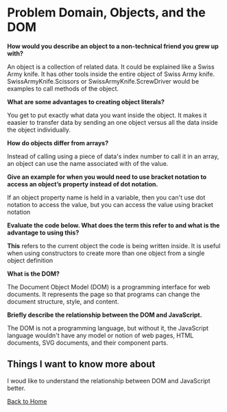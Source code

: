 # Problem Domain, Objects, and the DOM

**How would you describe an object to a non-technical friend you grew up with?**

An object is a collection of related data. It could be explained like a Swiss Army knife.  It has other tools inside the entire object of Swiss Army knife. SwissArmyKnife.Scissors or SwissArmyKnife.ScrewDriver would be examples to call methods of the object.

**What are some advantages to creating object literals?**

You get to put exactly what data you want inside the object.  It makes it eaasier to transfer data by sending an one object versus all the data inside the object individually.

**How do objects differ from arrays?**

Instead of calling using a piece of data's index number to call it in an array, an object can use the name associated with of the value.

**Give an example for when you would need to use bracket notation to access an object’s property instead of dot notation.**

If an object property name is held in a variable, then you can't use dot notation to access the value, but you can access the value using bracket notation

**Evaluate the code below. What does the term this refer to and what is the advantage to using this?**

**This** refers to the current object the code is being written inside. It is useful when using constructors to create more than one object from a single object definition

**What is the DOM?**

The Document Object Model (DOM) is a programming interface for web documents. It represents the page so that programs can change the document structure, style, and content.

**Briefly describe the relationship between the DOM and JavaScript.**

The DOM is not a programming language, but without it, the JavaScript language wouldn't have any model or notion of web pages, HTML documents, SVG documents, and their component parts.

## Things I want to know more about

I woud like to understand the relationship between DOM and JavaScript better.

[Back to Home](../README.md)
